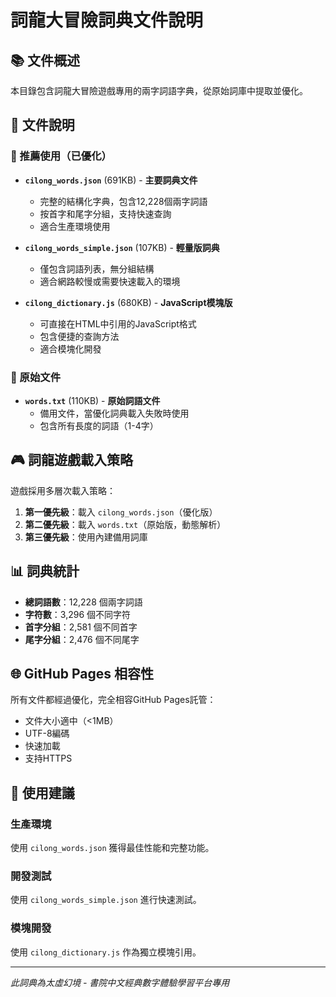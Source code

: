 # 詞龍大冒險詞典文件說明

## 📚 文件概述

本目錄包含詞龍大冒險遊戲專用的兩字詞語字典，從原始詞庫中提取並優化。

## 📁 文件說明

### 🚀 推薦使用（已優化）
- **`cilong_words.json`** (691KB) - **主要詞典文件**
  - 完整的結構化字典，包含12,228個兩字詞語
  - 按首字和尾字分組，支持快速查詢
  - 適合生產環境使用

- **`cilong_words_simple.json`** (107KB) - **輕量版詞典**
  - 僅包含詞語列表，無分組結構
  - 適合網路較慢或需要快速載入的環境

- **`cilong_dictionary.js`** (680KB) - **JavaScript模塊版**
  - 可直接在HTML中引用的JavaScript格式
  - 包含便捷的查詢方法
  - 適合模塊化開發

### 📄 原始文件
- **`words.txt`** (110KB) - **原始詞語文件**
  - 備用文件，當優化詞典載入失敗時使用
  - 包含所有長度的詞語（1-4字）

## 🎮 詞龍遊戲載入策略

遊戲採用多層次載入策略：

1. **第一優先級**：載入 `cilong_words.json`（優化版）
2. **第二優先級**：載入 `words.txt`（原始版，動態解析）
3. **第三優先級**：使用內建備用詞庫

## 📊 詞典統計

- **總詞語數**：12,228 個兩字詞語
- **字符數**：3,296 個不同字符
- **首字分組**：2,581 個不同首字
- **尾字分組**：2,476 個不同尾字

## 🌐 GitHub Pages 相容性

所有文件都經過優化，完全相容GitHub Pages託管：
- 文件大小適中（<1MB）
- UTF-8編碼
- 快速加載
- 支持HTTPS

## 🔧 使用建議

### 生產環境
使用 `cilong_words.json` 獲得最佳性能和完整功能。

### 開發測試
使用 `cilong_words_simple.json` 進行快速測試。

### 模塊開發
使用 `cilong_dictionary.js` 作為獨立模塊引用。

---

*此詞典為太虛幻境 - 書院中文經典數字體驗學習平台專用* 